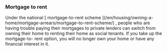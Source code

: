 ###  Mortgage to rent

Under the national [ mortgage-to-rent scheme ](/en/housing/owning-a-
home/mortgage-arrears/mortgage-to-rent-scheme/) , people who are having
trouble paying their mortgages to private lenders can switch from owning their
home to renting their home as social tenants. If you take up the mortgage-to-
rent option, you will no longer own your home or have any financial interest
in it.

